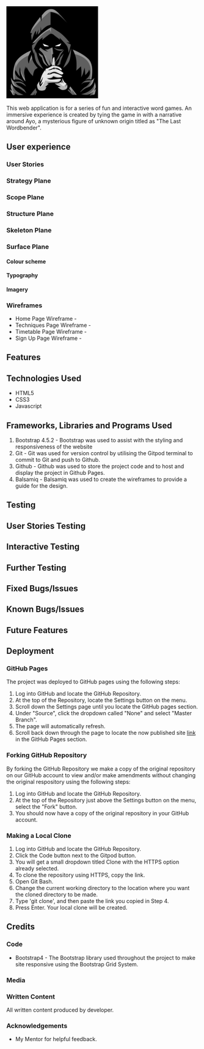 

<img src="assets/images/last_word_bender_pic.jpg" width="240" height="240">

This web application is for a series of fun and interactive word games. An immersive experience is created by tying the game in with a narrative around Ayo, a mysterious figure of unknown origin titled as "The Last Wordbender".

## User experience

### User Stories


### Strategy Plane



### Scope Plane



### Structure Plane



### Skeleton Plane



### Surface Plane

#### Colour scheme


#### Typography


#### Imagery


### Wireframes
* Home Page Wireframe - 
* Techniques Page Wireframe - 
* Timetable Page Wireframe - 
* Sign Up Page Wireframe - 

## Features


## Technologies Used
* HTML5
* CSS3
* Javascript

## Frameworks, Libraries and Programs Used
1. Bootstrap 4.5.2 - Bootstrap was used to assist with the styling and responsiveness of the website
2. Git - Git was used for version control by utilising the Gitpod terminal to commit to Git and push to Github.
3. Github - Github was used to store the project code and to host and display the project in Github Pages.
4. Balsamiq - Balsamiq was used to create the wireframes to provide a guide for the design.

## Testing


## User Stories Testing
 

## Interactive Testing


## Further Testing


## Fixed Bugs/Issues


## Known Bugs/Issues


## Future Features


## Deployment
### GitHub Pages
The project was deployed to GitHub pages using the following steps:
1. Log into GitHub and locate the GitHub Repository.
2. At the top of the Repository, locate the Settings button on the menu.
3. Scroll down the Settings page until you locate the GitHub pages section.
4. Under "Source", click the dropdown called "None" and select "Master Branch".
5. The page will automatically refresh.
6. Scroll back down through the page to locate the now published site [link](https://oludare89.github.io/OctoMuyThai_MS1_Project/) in the GitHub Pages section.

### Forking GitHub Repository
By forking the GitHub Repository we make a copy of the original repository on our GitHub account to view and/or make amendments without changing the original respository using the following steps:
1. Log into GitHub and locate the GitHub Repository.
2. At the top of the Repository just above the Settings button on the menu, select the "Fork" button.
3. You should now have a copy of the original repository in your GitHub account.

### Making a Local Clone
1. Log into GitHub and locate the GitHub Repository.
2. Click the Code button next to the Gitpod button.
3. You will get a small dropdown titled Clone with the HTTPS option already selected.
4. To clone the repository using HTTPS, copy the link.
5. Open Git Bash.
6. Change the current working directory to the location where you want the cloned directory to be made.
7. Type 'git clone', and then paste the link you copied in Step 4.
8. Press Enter. Your local clone will be created.

## Credits

### Code
* Bootstrap4 - The Bootstrap library used throughout the project to make site responsive using the Bootstrap Grid System. 

### Media


### Written Content
All written content produced by developer.

### Acknowledgements
* My Mentor for helpful feedback.
